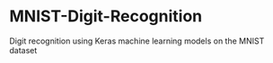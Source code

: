 # MNIST-Digit-Recognition
Digit recognition using Keras machine learning models on the MNIST dataset
